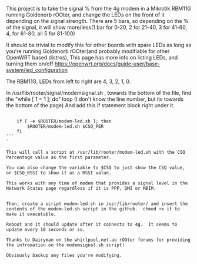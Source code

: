 This project is to take the signal % from the 4g modem in a Mikrotik RBM11G running Goldenorb rOOter, and change the LEDs on the front of it depending on the signal strength.
There are 5 bars, so depending on the % of the signal, it will show more/less(1 bar for 0-20, 2 for 21-40, 3 for 41-60, 4, for 61-80, all 5 for 81-100)

It should be trivial to modify this for other boards with spare LEDs as long as you're running Goldenorb rOOter(and probably modifiable for other OpenWRT based distros),  This page has more info on listing LEDs, and turning them on/off
https://openwrt.org/docs/guide-user/base-system/led_configuration

The RBM11G, LEDs from left to right are 4, 3, 2, 1, 0.


In /usr/lib/rooter/signal/modemsignal.sh , towards the bottom of the file, find the "while [ 1 = 1 ]; do" loop (I don't know the line number, but its towards the bottom of the page)
And add this if statement block right under it. 
```

	if [ -e $ROOTER/modem-led.sh ]; then
		$ROOTER/modem-led.sh $CSQ_PER
	fi
```                                                                                                                                                      `

This will call a script at /usr/lib/rooter/modem-led.sh with the CSQ Percentage value as the first parameter.

You can also change the variable to $CSQ to just show the CSQ value, or $CSQ_RSSI to show it as a RSSI value.

This works with any time of modem that provides a signal level in the Network Status page regardless if it is PPP, QMI or MBIM.


Then, create a script modem-led.sh in /usr/lib/rooter/ and insert the contents of the modem-led.sh script in the github.  chmod +x it to make it executable.

Reboot and it should update after it connects to 4g.  It seems to update every 10 seconds or so.  

Thanks to Dairyman on the whirlpool.net.au rOOter forums for providing the infromation on the modemsignal.sh script!

Obviously backup any files you're modifying.